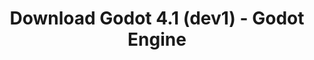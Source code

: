 ---
# Generated by /tools/generators/src/download_archive_generator !!! do not edit by hand !!!
title: 'Download Godot 4.1 (dev1) - Godot Engine'
type: 'download/archive'
name: '4.1'
flavor: 'dev1'
release_date: '2023-04-21T03:00:00-00:00'
release_notes: 'article/dev-snapshot-godot-4-1-dev-1/'
primaryPlatforms:
  - 'android.apk'
  - 'linux.64'
  - 'macos.universal'
  - 'windows.64'
  - 'web'
  - 'templates'
links:
  android.apk:
    name: 'android.apk'
    title: 'Android'
    caption: 'Universal APK (ARM64 + ARMv7 + x86_64 + x86)'
    tags:
      - 'APK download'
      - 'ARM64/v7'
      - 'x86 (64 & 32 bit)'
    hosts:
      github_builds:
        regular: 'https://github.com/godotengine/godot-builds/releases/download/4.1-dev1/Godot_v4.1-dev1_android_editor.apk'
        mono: '#'
      github:
        regular: 'https://github.com/godotengine/godot/releases/download/4.1-dev1/Godot_v4.1-dev1_android_editor.apk'
        mono: '#'
  linux.64:
    name: 'linux.64'
    title: 'Linux'
    caption: 'Standard (x86_64)'
    tags:
      - '64 bit'
    hosts:
      github_builds:
        regular: 'https://github.com/godotengine/godot-builds/releases/download/4.1-dev1/Godot_v4.1-dev1_linux.x86_64.zip'
        mono: 'https://github.com/godotengine/godot-builds/releases/download/4.1-dev1/Godot_v4.1-dev1_mono_linux_x86_64.zip'
      github:
        regular: 'https://github.com/godotengine/godot/releases/download/4.1-dev1/Godot_v4.1-dev1_linux.x86_64.zip'
        mono: 'https://github.com/godotengine/godot/releases/download/4.1-dev1/Godot_v4.1-dev1_mono_linux_x86_64.zip'
  macos.universal:
    name: 'macos.universal'
    title: 'macOS'
    caption: 'Universal (x86_64 + Apple Silicon)'
    tags:
      - 'Intel/Apple Silicon'
      - '64 bit'
    hosts:
      github_builds:
        regular: 'https://github.com/godotengine/godot-builds/releases/download/4.1-dev1/Godot_v4.1-dev1_macos.universal.zip'
        mono: 'https://github.com/godotengine/godot-builds/releases/download/4.1-dev1/Godot_v4.1-dev1_mono_macos.universal.zip'
      github:
        regular: 'https://github.com/godotengine/godot/releases/download/4.1-dev1/Godot_v4.1-dev1_macos.universal.zip'
        mono: 'https://github.com/godotengine/godot/releases/download/4.1-dev1/Godot_v4.1-dev1_mono_macos.universal.zip'
  windows.64:
    name: 'windows.64'
    title: 'Windows'
    caption: 'Standard (x86_64)'
    tags:
      - '64 bit'
    hosts:
      github_builds:
        regular: 'https://github.com/godotengine/godot-builds/releases/download/4.1-dev1/Godot_v4.1-dev1_win64.exe.zip'
        mono: 'https://github.com/godotengine/godot-builds/releases/download/4.1-dev1/Godot_v4.1-dev1_mono_win64.zip'
      github:
        regular: 'https://github.com/godotengine/godot/releases/download/4.1-dev1/Godot_v4.1-dev1_win64.exe.zip'
        mono: 'https://github.com/godotengine/godot/releases/download/4.1-dev1/Godot_v4.1-dev1_mono_win64.zip'
  web:
    name: 'web'
    title: 'Web editor'
    caption: ''
    tags:
      - 'Self-hosted'
      - 'Cross-platform'
    hosts:
      github_builds:
        regular: 'https://github.com/godotengine/godot-builds/releases/download/4.1-dev1/Godot_v4.1-dev1_web_editor.zip'
        mono: '#'
      github:
        regular: 'https://github.com/godotengine/godot/releases/download/4.1-dev1/Godot_v4.1-dev1_web_editor.zip'
        mono: '#'
  linux.arm64:
    name: 'linux.arm64'
    title: 'Linux'
    caption: 'Standard (ARM64)'
    tags:
      - 'ARM64'
      - '64 bit'
    hosts:
      github_builds:
        regular: 'https://github.com/godotengine/godot-builds/releases/download/4.1-dev1/Godot_v4.1-dev1_linux.arm64.zip'
        mono: 'https://github.com/godotengine/godot-builds/releases/download/4.1-dev1/Godot_v4.1-dev1_mono_linux_arm64.zip'
      github:
        regular: 'https://github.com/godotengine/godot/releases/download/4.1-dev1/Godot_v4.1-dev1_linux.arm64.zip'
        mono: 'https://github.com/godotengine/godot/releases/download/4.1-dev1/Godot_v4.1-dev1_mono_linux_arm64.zip'
  linux.32:
    name: 'linux.32'
    title: 'Linux'
    caption: 'Standard (x86)'
    tags:
      - '32 bit'
    hosts:
      github_builds:
        regular: 'https://github.com/godotengine/godot-builds/releases/download/4.1-dev1/Godot_v4.1-dev1_linux.x86_32.zip'
        mono: 'https://github.com/godotengine/godot-builds/releases/download/4.1-dev1/Godot_v4.1-dev1_mono_linux_x86_32.zip'
      github:
        regular: 'https://github.com/godotengine/godot/releases/download/4.1-dev1/Godot_v4.1-dev1_linux.x86_32.zip'
        mono: 'https://github.com/godotengine/godot/releases/download/4.1-dev1/Godot_v4.1-dev1_mono_linux_x86_32.zip'
  linux.arm32:
    name: 'linux.arm32'
    title: 'Linux'
    caption: 'Standard (ARM32)'
    tags:
      - 'ARM32'
      - '32 bit'
    hosts:
      github_builds:
        regular: 'https://github.com/godotengine/godot-builds/releases/download/4.1-dev1/Godot_v4.1-dev1_linux.arm32.zip'
        mono: 'https://github.com/godotengine/godot-builds/releases/download/4.1-dev1/Godot_v4.1-dev1_mono_linux_arm32.zip'
      github:
        regular: 'https://github.com/godotengine/godot/releases/download/4.1-dev1/Godot_v4.1-dev1_linux.arm32.zip'
        mono: 'https://github.com/godotengine/godot/releases/download/4.1-dev1/Godot_v4.1-dev1_mono_linux_arm32.zip'
  windows.32:
    name: 'windows.32'
    title: 'Windows'
    caption: 'Standard (x86)'
    tags:
      - '32 bit'
    hosts:
      github_builds:
        regular: 'https://github.com/godotengine/godot-builds/releases/download/4.1-dev1/Godot_v4.1-dev1_win32.exe.zip'
        mono: 'https://github.com/godotengine/godot-builds/releases/download/4.1-dev1/Godot_v4.1-dev1_mono_win32.zip'
      github:
        regular: 'https://github.com/godotengine/godot/releases/download/4.1-dev1/Godot_v4.1-dev1_win32.exe.zip'
        mono: 'https://github.com/godotengine/godot/releases/download/4.1-dev1/Godot_v4.1-dev1_mono_win32.zip'
  aar_library:
    name: 'aar_library'
    title: 'AAR library'
    caption: ''
    tags:
      - 'Android plugins'
      - 'Java'
      - 'Kotlin'
    hosts:
      github_builds:
        regular: 'https://github.com/godotengine/godot-builds/releases/download/4.1-dev1/godot-lib.4.1.dev1.template_release.aar'
        mono: '#'
      github:
        regular: 'https://github.com/godotengine/godot/releases/download/4.1-dev1/godot-lib.4.1.dev1.template_release.aar'
        mono: '#'
  templates:
    name: 'templates'
    title: 'Export templates'
    caption: ''
    tags:
      - 'Used to export your games to all supported platforms'
    hosts:
      github_builds:
        regular: 'https://github.com/godotengine/godot-builds/releases/download/4.1-dev1/Godot_v4.1-dev1_export_templates.tpz'
        mono: 'https://github.com/godotengine/godot-builds/releases/download/4.1-dev1/Godot_v4.1-dev1_mono_export_templates.tpz'
      github:
        regular: 'https://github.com/godotengine/godot/releases/download/4.1-dev1/Godot_v4.1-dev1_export_templates.tpz'
        mono: 'https://github.com/godotengine/godot/releases/download/4.1-dev1/Godot_v4.1-dev1_mono_export_templates.tpz'
---